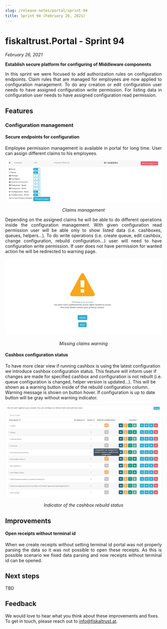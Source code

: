 ```yaml
---
slug: /release-notes/portal/sprint-94
title: Sprint 94 (February 26, 2021)
---
```


# fiskaltrust.Portal - Sprint 94
_February 26, 2021_

**Establish secure platform for configuring of Middleware components**

<p style="text-align: justify">
In this sprint we were focused to add authorization rules on configuration endpoints. Claim rules that are managed for employees are now applied to configuration management. To do any creation or edit configuration user needs to have assigned configuration write permission. For listing data in configuration user needs to have assigned configuration read permission.
</p>

## Features

### Configuration management

#### Secure endpoints for configuration
<p style="text-align: justify">
Employee permission management is available in portal for long time. User can assign different claims to his employees.
</p>

![claims-management](images/sprint-94/claims.png)
<p style="text-align: center"><i>Claims management</i></p>

<p style="text-align: justify">
Depending on the assigned claims he will be able to do different operations inside the configuration management. With given configuration read permission user will be able only to show listed data (i.e. cashboxes, queues, helpers...). To do write operations (i.e. create queue, edit cashbox, change configuration, rebuild configuration...) user will need to have configuration write permission. If user does not have permission for wanted action he will be redirected to warning page.
</p>

![missing-claims](images/sprint-94/missing-claims.png)
<p style="text-align: center"><i>Missing claims warning</i></p>

#### Cashbox configuration status

To have more clear view if running cashbox is using the latest configuration we introduce cashbox configuration status. This feature will inform user if changes are made for specified cashbox and configuration is not rebuilt (i.e. queue configuration is changed, helper version is updated...). This will be shown as a warning button inside of the rebuild configuration column. Warning message is shown on button hover. If configuration is up to date button will be gray without warning indicator.

![cashbox-status](images/sprint-94/cashbox-status.png)
<p style="text-align: center"><i>Indicator of the cashbox rebuild status</i></p>

## Improvements

#### Open receipts without terminal id

<p style="text-align: justify">
When we create receipts without setting terminal id portal was not properly parsing the data so it was not possible to open these receipts. As this is possible scenario we fixed data parsing and now receipts without terminal id can be opened.
</p>

## Next steps
TBD

## Feedback
We would love to hear what you think about these improvements and fixes. To get in touch, please reach out to [info@fiskaltrust.at](mailto:info@fiskaltrust.at).